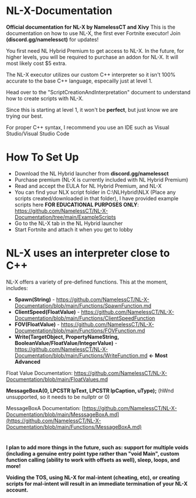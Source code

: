 # NL-X-Documentation
**Official documentation for NL-X by NamelessCT and Xivy**
This is the documentation on how to use NL-X, the first ever Fortnite executor! Join **(discord.gg/namelessct)** for updates!

You first need NL Hybrid Premium to get access to NL-X. In the future, for higher levels, you will be required to purchase an addon for NL-X. It will most likely cost $5 extra.

The NL-X executor utilizes our custom C++ interpreter so it isn't 100% accurate to the base C++ language, especailly just at level 1.

Head over to the "ScriptCreationAndInterpretation" document to understand how to create scripts with NL-X.

Since this is starting at level 1, it won't be **perfect**, but just know we are trying our best.

For proper C++ syntax, I recommend you use an IDE such as Visual Studio/Visual Studio Code

# How To Set Up
- Download the NL Hybrid launcher from **discord.gg/namelessct**
- Purchase premium (NL-X is currently included with NL Hybrid Premium)
- Read and accept the EULA for NL Hybrid Premium, and NL-X
- You can find your NLX script folder in C:\NLHybrid\NLX (Place any scripts created/downloaded in that folder), I have provided example scripts here **FOR EDUCATIONAL PURPOSES ONLY**: https://github.com/NamelessCT/NL-X-Documentation/tree/main/ExampleScripts
- Go to the NL-X tab in the NL Hybrid launcher
- Start Fortnite and attach it when you get to lobby

# NL-X uses an interpreter close to C++ 
NL-X offers a variety of pre-defined functions. This at the moment, includes:

- **Spawn(String)** - https://github.com/NamelessCT/NL-X-Documentation/blob/main/Functions/SpawnFunction.md
- **ClientSpeed(FloatValue)** - https://github.com/NamelessCT/NL-X-Documentation/blob/main/Functions/ClientSpeedFunction
- **FOV(FloatValue)** - https://github.com/NamelessCT/NL-X-Documentation/blob/main/Functions/FOVFunction.md
- **Write(TargetObject, PropertyNameString, BooleanValue/FloatValue/IntegerValue)** - https://github.com/NamelessCT/NL-X-Documentation/blob/main/Functions/WriteFunction.md **<- Most Advanced**

Float Value Documentation: https://github.com/NamelessCT/NL-X-Documentation/blob/main/FloatValues.md

**MessageBoxA(0, LPCSTR  lpText, LPCSTR  lpCaption, uType);** (hWnd unsupported, so it needs to be nullptr or 0)

MessageBoxA Documentation: [https://github.com/NamelessCT/NL-X-Documentation/blob/main/MesssageBoxA.md](https://github.com/NamelessCT/NL-X-Documentation/blob/main/Functions/MessageBoxA.md)
# 
**I plan to add more things in the future, such as: support for multiple voids (including a genuine entry point type rather than "void Main", custom function calling (ability to work with offsets as well), sleep, loops, and more!**

**Voiding the TOS, using NL-X for mal-intent (cheating, etc), or creating scripts for mal-intent will result in an immediate termination of your NL-X account.**
